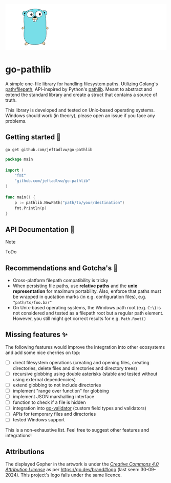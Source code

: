 <div align="center">
    <picture>
      <source media="(prefers-color-scheme: dark)" srcset="assets/artwork/logo-white.png">
      <source media="(prefers-color-scheme: light)" srcset="assets/artwork/logo-dark.png">
      <img alt="Artwork for go-pathlib." src="assets/artwork/logo-white.png">
    </picture>
</div>

# go-pathlib

A simple one-file library for handling filesystem paths. Utilizing Golang's [path/filepath](https://pkg.go.dev/path/filepath), API-inspired by Python's [pathlib](https://docs.python.org/3/library/pathlib.html). Meant to abstract and extend the standard library and create a struct that contains a source of truth.

This library is developed and tested on Unix-based operating systems. Windows should work (in theory), please open an issue if you face any problems.

## Getting started 🚀
```shell
go get github.com/jeftadlvw/go-pathlib
```

```go
package main

import (
	"fmt"
	"github.com/jeftadlvw/go-pathlib"
)

func main() {
	p := pathlib.NewPath("path/to/your/destination")
	fmt.Println(p)
}
```

## API Documentation 📝

> [!NOTE]
> ToDo

## Recommendations and Gotcha's 🫣
- Cross-platform filepath compatibility is tricky
- When persisting file paths, use **relative paths** and the **unix representation** for maximum portability. Also, enforce that paths must be wrapped in quotation marks (in e.g. configuration files), e.g. `"path/to/foo.bar"`
- On Unix-based operating systems, the Windows path root (e.g. `C:\`) is not considered and tested as a filepath root but a regular path element. However, you still might get correct results for e.g. `Path.Root()`

## Missing features ✨
The following features would improve the integration into other ecosystems and add some nice cherries on top:

- [ ] direct filesystem operations (creating and opening files, creating directories, delete files and directories and directory trees)
- [ ] recursive globbing using double asterisks (stable and tested without using external dependencies)
- [ ] extend globbing to not include directories
- [ ] implement "range over function" for globbing
- [ ] implement JSON marshalling interface
- [ ] function to check if a file is hidden
- [ ] integration into [go-validator](https://github.com/go-playground/validator) (custom field types and validators)
- [ ] APIs for temporary files and directories
- [ ] tested Windows support

This is a non-exhaustive list. Feel free to suggest other features and integrations!

## Attributions
The displayed Gopher in the artwork is under the [_Creative Commons 4.0 Attribution License_](https://creativecommons.org/licenses/by/4.0/) as per https://go.dev/brand#logo (last seen: 30-09-2024). This project's logo falls under the same licence.
